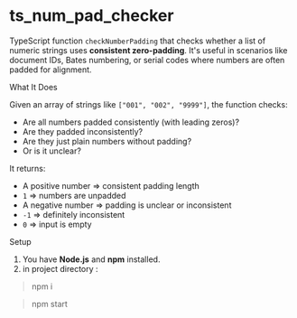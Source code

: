 # ts_num_pad_checker

TypeScript function `checkNumberPadding` that checks whether a list of numeric strings uses **consistent zero-padding**. It's useful in scenarios like document IDs, Bates numbering, or serial codes where numbers are often padded for alignment.

What It Does

Given an array of strings like `["001", "002", "9999"]`, the function checks:

- Are all numbers padded consistently (with leading zeros)?
- Are they padded inconsistently?
- Are they just plain numbers without padding?
- Or is it unclear?

It returns:

- A positive number => consistent padding length  
- `1` =>  numbers are unpadded  
- A negative number =>  padding is unclear or inconsistent  
- `-1` => definitely inconsistent  
- `0` => input is empty  

Setup

1. You have **Node.js** and **npm** installed.
2. in project directory :

> npm i 

> npm start 

<!-- The test cases are in the test.ts file. You may change the test cases by adding
 your own values  -->
